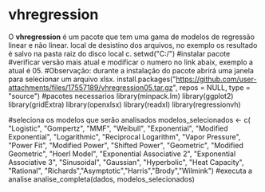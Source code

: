  # vhregression

O **vhregression** é um pacote que tem uma gama de modelos de regressão linear e não linear.
 local de desistino dos arquivos, no exemplo os resultado é salvo na pasta raiz do disco local c.
setwd("C:/") 
#instalar pacote
#verificar versão mais atual e modificar o numero no link abaix, exemplo a atual é 05.
#Observação: durante a instalação do pacote abrirá uma janela para selecionar um arquivo xlsx.
install.packages("https://github.com/user-attachments/files/17557189/vhregression05.tar.gz", repos = NULL, type = "source")
#pacotes necessarios
library(minpack.lm)
library(ggplot2)
library(gridExtra)
library(openxlsx)
library(readxl)
library(regressionvh)



#seleciona os modelos que serão analisados
modelos_selecionados <- c( "Logistic", "Gompertz", "MMF", "Weibull", "Exponential",
                           "Modified Exponential", "Logarithmic", "Reciprocal Logarithm", "Vapor Pressure",
                           "Power Fit", "Modified Power", "Shifted Power", "Geometric",
                           "Modified Geometric", "Hoerl Model", "Exponential Associative 2",
                           "Exponential Associative 3", "Sinusoidal", "Gaussian",
                           "Hyperbolic", "Heat Capacity", "Rational", "Richards","Asymptotic","Harris","Brody","Wilmink")
#executa a analise
analise_completa(dados, modelos_selecionados)
 

 
  
 

 
  
